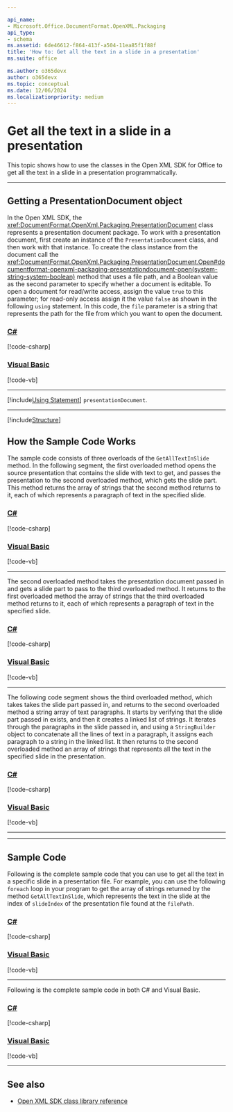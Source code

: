 ```yaml
---

api_name:
- Microsoft.Office.DocumentFormat.OpenXML.Packaging
api_type:
- schema
ms.assetid: 6de46612-f864-413f-a504-11ea85f1f88f
title: 'How to: Get all the text in a slide in a presentation'
ms.suite: office

ms.author: o365devx
author: o365devx
ms.topic: conceptual
ms.date: 12/06/2024
ms.localizationpriority: medium
---
```

# Get all the text in a slide in a presentation

This topic shows how to use the classes in the Open XML SDK for
Office to get all the text in a slide in a presentation
programmatically.



--------------------------------------------------------------------------------
## Getting a PresentationDocument object
In the Open XML SDK, the <xref:DocumentFormat.OpenXml.Packaging.PresentationDocument> class represents a
presentation document package. To work with a presentation document,
first create an instance of the `PresentationDocument` class, and then work with
that instance. To create the class instance from the document call the
<xref:DocumentFormat.OpenXml.Packaging.PresentationDocument.Open#documentformat-openxml-packaging-presentationdocument-open(system-string-system-boolean)>
method that uses a file path, and a Boolean value as the second
parameter to specify whether a document is editable. To open a document
for read/write access, assign the value `true` to this parameter; for read-only access
assign it the value `false` as shown in the
following `using` statement. In this code,
the `file` parameter is a string that
represents the path for the file from which you want to open the
document.

### [C#](#tab/cs-1)
[!code-csharp[](../../samples/presentation/get_all_the_text_a_slide/cs/Program.cs#snippet1)]

### [Visual Basic](#tab/vb-1)
[!code-vb[](../../samples/presentation/get_all_the_text_a_slide/vb/Program.vb#snippet1)]
***


[!include[Using Statement](../includes/presentation/using-statement.md)] `presentationDocument`.


--------------------------------------------------------------------------------

[!include[Structure](../includes/presentation/structure.md)]

## How the Sample Code Works

The sample code consists of three overloads of the `GetAllTextInSlide` method. In the following
segment, the first overloaded method opens the source presentation that
contains the slide with text to get, and passes the presentation to the
second overloaded method, which gets the slide part. This method returns
the array of strings that the second method returns to it, each of which
represents a paragraph of text in the specified slide.

### [C#](#tab/cs-2)
[!code-csharp[](../../samples/presentation/get_all_the_text_a_slide/cs/Program.cs#snippet2)]

### [Visual Basic](#tab/vb-2)
[!code-vb[](../../samples/presentation/get_all_the_text_a_slide/vb/Program.vb#snippet2)]
***


The second overloaded method takes the presentation document passed in
and gets a slide part to pass to the third overloaded method. It returns
to the first overloaded method the array of strings that the third
overloaded method returns to it, each of which represents a paragraph of
text in the specified slide.

### [C#](#tab/cs-3)
[!code-csharp[](../../samples/presentation/get_all_the_text_a_slide/cs/Program.cs#snippet3)]

### [Visual Basic](#tab/vb-3)
[!code-vb[](../../samples/presentation/get_all_the_text_a_slide/vb/Program.vb#snippet3)]
***

The following code segment shows the third overloaded method, which
takes takes the slide part passed in, and returns to the second
overloaded method a string array of text paragraphs. It starts by
verifying that the slide part passed in exists, and then it creates a
linked list of strings. It iterates through the paragraphs in the slide
passed in, and using a `StringBuilder` object
to concatenate all the lines of text in a paragraph, it assigns each
paragraph to a string in the linked list. It then returns to the second
overloaded method an array of strings that represents all the text in
the specified slide in the presentation.

### [C#](#tab/cs-4)
[!code-csharp[](../../samples/presentation/get_all_the_text_a_slide/cs/Program.cs#snippet4)]

### [Visual Basic](#tab/vb-4)
[!code-vb[](../../samples/presentation/get_all_the_text_a_slide/vb/Program.vb#snippet4)]
***



--------------------------------------------------------------------------------
## Sample Code

Following is the complete sample code that you can use to get all the
text in a specific slide in a presentation file. For example, you can
use the following `foreach` loop in your
program to get the array of strings returned by the method `GetAllTextInSlide`, which represents the text in
the slide at the index of `slideIndex` of the presentation file found at the `filePath`.

### [C#](#tab/cs-5)
[!code-csharp[](../../samples/presentation/get_all_the_text_a_slide/cs/Program.cs#snippet5)]

### [Visual Basic](#tab/vb-5)
[!code-vb[](../../samples/presentation/get_all_the_text_a_slide/vb/Program.vb#snippet5)]
***


Following is the complete sample code in both C\# and Visual Basic.

### [C#](#tab/cs)
[!code-csharp[](../../samples/presentation/get_all_the_text_a_slide/cs/Program.cs#snippet)]

### [Visual Basic](#tab/vb)
[!code-vb[](../../samples/presentation/get_all_the_text_a_slide/vb/Program.vb#snippet)]

--------------------------------------------------------------------------------
## See also


- [Open XML SDK class library reference](/office/open-xml/open-xml-sdk)
